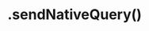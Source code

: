# .sendNativeQuery()

<docmeta name="displayName" value=".sendNativeQuery()">
<docmeta name="pageType" value="method">
